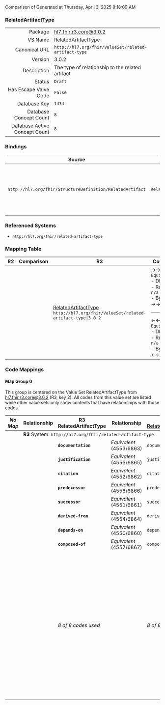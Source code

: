 Comparison of 
Generated at Thursday, April 3, 2025 8:18:09 AM

### RelatedArtifactType

|      |     |
| ---: | --- |
| Package | hl7.fhir.r3.core@3.0.2 |
| VS Name | RelatedArtifactType |
| Canonical URL | `http://hl7.org/fhir/ValueSet/related-artifact-type` |
| Version | 3.0.2 |
| Description | The type of relationship to the related artifact |
| Status | `Draft` |
| Has Escape Valve Code | `False` |
| Database Key | `1434` |
| Database Concept Count | `8` |
| Database Active Concept Count | `8` |
### Bindings

| Source | Element | Binding | Strength | Element Short |
| ------ | ------- | ------- | -------- | ------------- |
| `http://hl7.org/fhir/StructureDefinition/RelatedArtifact` | `RelatedArtifact.type` | `http://hl7.org/fhir/ValueSet/related-artifact-type` | `Required` | documentation \| justification \| citation \| predecessor \| successor \| derived-from \| depends-on \| composed-of |

### Referenced Systems

* `http://hl7.org/fhir/related-artifact-type`
### Mapping Table

| R2 | Comparison | R3 | Comparison | R4 | Comparison | R4B | Comparison | R5
| --- | --- | --- | --- | --- | --- | --- | --- | ---
| | | [RelatedArtifactType](/docs/R3/ValueSets/RelatedArtifactType.md)<br/> `http://hl7.org/fhir/ValueSet/related-artifact-type\|3.0.2` | →→→→→→→<br/>`Equivalent`<br/>- DBKey: `487`<br/>- Reviewed: `n/a`<br/>- By: `n/a`<br/>→→→→→→→<hr/>←←←←←←←<br/>`Equivalent`<br/>- DBKey: `710`<br/>- Reviewed: `n/a`<br/>- By: `n/a`<br/>←←←←←←←| [RelatedArtifactType](/docs/R4/ValueSets/RelatedArtifactType.md)<br/> `http://hl7.org/fhir/ValueSet/related-artifact-type\|4.0.1` | →→→→→→→<br/>`Equivalent`<br/>- DBKey: `1681`<br/>- Reviewed: `n/a`<br/>- By: `n/a`<br/>→→→→→→→<hr/>←←←←←←←<br/>`Equivalent`<br/>- DBKey: `1682`<br/>- Reviewed: `n/a`<br/>- By: `n/a`<br/>←←←←←←←| [RelatedArtifactType](/docs/R4B/ValueSets/RelatedArtifactType.md)<br/> `http://hl7.org/fhir/ValueSet/related-artifact-type\|4.3.0` | →→→→→→→<br/>`SourceIsNarrowerThanTarget`<br/>- DBKey: `971`<br/>- Reviewed: `n/a`<br/>- By: `n/a`<br/>→→→→→→→<hr/>←←←←←←←<br/>`SourceIsBroaderThanTarget`<br/>- DBKey: `1232`<br/>- Reviewed: `n/a`<br/>- By: `n/a`<br/>←←←←←←←| [RelatedArtifactType](/docs/R5/ValueSets/RelatedArtifactType.md)<br/> `http://hl7.org/fhir/ValueSet/related-artifact-type\|5.0.0` 

### Code Mappings


#### Map Group 0

This group is centered on the Value Set RelatedArtifactType from hl7.fhir.r3.core@3.0.2 (R3, key 2).
All codes from this value set are listed while other value sets only show contents that have relationships with those codes.

| *No Map* | Relationship | R3 RelatedArtifactType| Relationship | [R4 RelatedArtifactType](/docs/R4/ValueSets/RelatedArtifactType.md)| Relationship | [R4B RelatedArtifactType](/docs/R4B/ValueSets/RelatedArtifactType.md)| Relationship | [R5 RelatedArtifactType](/docs/R5/ValueSets/RelatedArtifactType.md)
| --- | --- | --- | --- | --- | --- | --- | --- | ---
| <td colspan="8">**R3** System: `http://hl7.org/fhir/related-artifact-type`
| | | **`documentation`**| _Equivalent_ <br/>(4553/6863)| `documentation`| _Equivalent_ <br/>(16882/16883)| `documentation`| _Equivalent_ <br/>(9273/11613)| `documentation`
| | | **`justification`**| _Equivalent_ <br/>(4555/6865)| `justification`| _Equivalent_ <br/>(16884/16885)| `justification`| _Equivalent_ <br/>(9275/11615)| `justification`
| | | **`citation`**| _Equivalent_ <br/>(4552/6862)| `citation`| _Equivalent_ <br/>(16886/16887)| `citation`| _Equivalent_ <br/>(9272/11599)| `citation`
| | | **`predecessor`**| _Equivalent_ <br/>(4556/6866)| `predecessor`| _Equivalent_ <br/>(16888/16889)| `predecessor`| _Equivalent_ <br/>(9276/11617)| `predecessor`
| | | **`successor`**| _Equivalent_ <br/>(4551/6861)| `successor`| _Equivalent_ <br/>(16890/16891)| `successor`| _Equivalent_ <br/>(9271/11625)| `successor`
| | | **`derived-from`**| _Equivalent_ <br/>(4554/6864)| `derived-from`| _Equivalent_ <br/>(16892/16893)| `derived-from`| _Equivalent_ <br/>(9274/11612)| `derived-from`
| | | **`depends-on`**| _Equivalent_ <br/>(4550/6860)| `depends-on`| _Equivalent_ <br/>(16894/16895)| `depends-on`| _Equivalent_ <br/>(9270/11611)| `depends-on`
| | | **`composed-of`**| _Equivalent_ <br/>(4557/6867)| `composed-of`| _Equivalent_ <br/>(16896/16897)| `composed-of`| _Equivalent_ <br/>(9277/11605)| `composed-of`
| | | *8 of 8 codes used* | | *8 of 8 codes used* | | *8 of 8 codes used* | | *8 of 36 codes used* <br/>remaining codes:<br/>`amended-with`, `amends`, `appended-with`, `appends`, `cite-as`, `cited-by`, `cites`, `comment-in`, `comments-on`, `contained-in`, `contains`, `correction-in`, `corrects`, `created-with`, `documents`, `part-of`, `replaced-with`, `replaces`, `retracted-by`, `retracts`, `signs`, `similar-to`, `specification-of`, `supported-with`, `supports`, `transformed-into`, `transformed-with`, `transforms`

